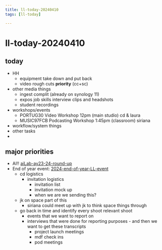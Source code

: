 ```yaml
---
title: ll-today-20240410
tags: [ll-today]

---
```


# ll-today-20240410
## today
* HH 
    * equipment take down and put back
    * video rough cuts **priority** (cc+sc)
* other media things
    *  ingest complit (already on synology 11)
    *  expos job skills interview clips and headshots
    *  student recordings
* workshops/events
    * PORTUG30 Video Workshop 12pm (main studio) cd & laura
    * MUSIC97FCB Podcasting Workshop 1:45pm (classroom) siriana
* workflow/system things
* other tasks
* 

## major priorities
* AI!! [aiLab-ay23-24-round-up](/Z0YNX_9nRUqKJfgkf7TTUw)
* End of year event: [2024-end-of-year-LL-event](/DNM2FpwZQO--S8OXofFv0Q)
    * cd logistics
        * invitation logistics
            * invitation list
            * invitation mock up
            * when we are we sending this?
    * jk on space part of this
        * siriana could meet up with jk to think space things through
    * go back in time and identify every shoot relevant shoot 
        * events that we want to report on
        * interviews that were done for reporting purposes - and then we want to get these transcripts 
            * project launch meetings
            * mdf check ins
            * pod meetings